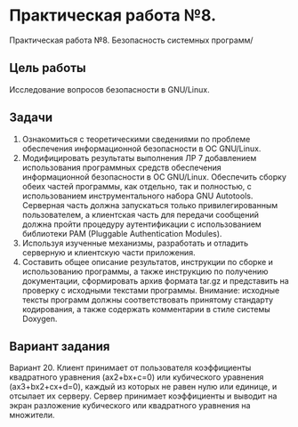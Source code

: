 # Практическая работа №8. 
Практическая работа №8. Безопасность системных программ/
## Цель работы
Исследование вопросов безопасности в GNU/Linux.
## Задачи
1. Ознакомиться с теоретическими сведениями по проблеме обеспечения информационной безопасности в ОС GNU/Linux.
2. Модифицировать результаты выполнения ЛР 7 добавлением использования программных средств обеспечения информационной безопасности в ОС GNU/Linux. Обеспечить сборку обеих частей программы, как отдельно, так и полностью, с использованием инструментального набора GNU Autotools. Серверная часть должна запускаться только привилегированным пользователем, а клиентская часть для передачи сообщений должна пройти процедуру аутентификации с использованием библиотеки PAM (Pluggable Authentication Modules).
3. Используя изученные механизмы, разработать и отладить серверную и клиентскую части приложения.
4. Составить общее описание результатов, инструкции по сборке и использованию программы, а также инструкцию по получению документации, сформировать архив формата tar.gz и представить на проверку с исходными текстами программы. Внимание: исходные тексты программ должны соответствовать принятому стандарту кодирования, а также содержать комментарии в стиле системы Doxygen.
## Вариант задания
Вариант 20. Клиент принимает от пользователя коэффициенты квадратного уравнения (ax2+bx+c=0) или кубического уравнения (ax3+bx2+cx+d=0), каждый из которых не равен нулю или единице, и отсылает их серверу. Сервер принимает коэффициенты и выводит на экран разложение кубического или квадратного уравнения на множители.